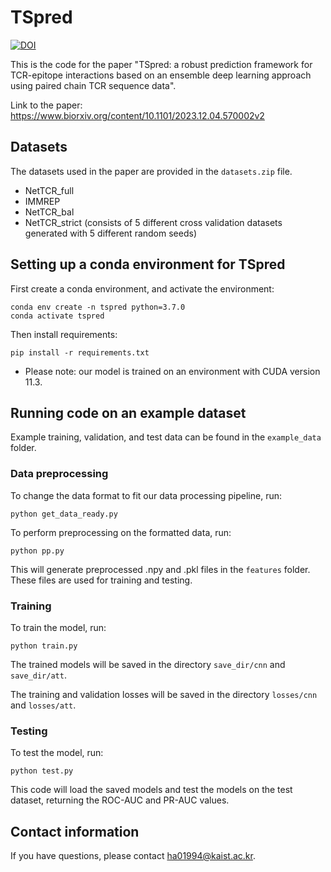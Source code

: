 # TSpred
[![DOI](https://zenodo.org/badge/DOI/10.5281/zenodo.10347986.svg)](https://doi.org/10.5281/zenodo.10347986)


This is the code for the paper "TSpred: a robust prediction framework for TCR-epitope interactions based on an ensemble deep learning approach using paired chain TCR sequence data". 

Link to the paper: https://www.biorxiv.org/content/10.1101/2023.12.04.570002v2


## Datasets
The datasets used in the paper are provided in the `datasets.zip` file. 
- NetTCR_full
- IMMREP
- NetTCR_bal
- NetTCR_strict (consists of 5 different cross validation datasets generated with 5 different random seeds)


## Setting up a conda environment for TSpred
First create a conda environment, and activate the environment:
```
conda env create -n tspred python=3.7.0
conda activate tspred
```
Then install requirements:
```
pip install -r requirements.txt
```
* Please note: our model is trained on an environment with CUDA version 11.3.


## Running code on an example dataset
Example training, validation, and test data can be found in the `example_data` folder. 

### Data preprocessing
To change the data format to fit our data processing pipeline, run:
```
python get_data_ready.py
```
To perform preprocessing on the formatted data, run:
```
python pp.py
```
This will generate preprocessed .npy and .pkl files in the `features` folder. These files are used for training and testing.
### Training
To train the model, run:
```
python train.py
```
The trained models will be saved in the directory `save_dir/cnn` and `save_dir/att`.

The training and validation losses will be saved in the directory `losses/cnn` and `losses/att`.
### Testing
To test the model, run:
```
python test.py
```
This code will load the saved models and test the models on the test dataset, returning the ROC-AUC and PR-AUC values. 

## Contact information
If you have questions, please contact ha01994@kaist.ac.kr.



